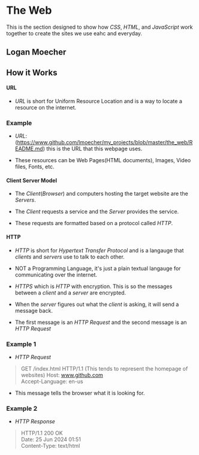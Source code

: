 # The Web
This is the section designed to show how *CSS*, *HTML*, and *JavaScript* work together to create the sites we use eahc and everyday.

## Logan Moecher

## How it Works


#### URL

* *URL* is short for Uniform Resource Location and is a way to locate a resource on the internet.

### Example

* *URL*: (https://www.github.com/lmoecher/my_projects/blob/master/the_web/README.md) this is the URL that this  webpage uses. 

* These resources can be Web Pages(HTML documents), Images, Video files, Fonts, etc.


#### Client Server Model

* The *Client*(*Browser*) and computers hosting the target website are the *Servers*.

* The *Client* requests a service and the *Server* provides the service. 

* These requests are formatted based on a protocol called *HTTP*.


#### HTTP 

* *HTTP* is short for *Hypertext Transfer Protocol* and is a langauge that *clients* and *servers* use to talk to each other.

* NOT a Programming Language, it's just a plain textual langauge for communicating over the internet.

* *HTTPS* which is *HTTP* with encryption. This is so the messages between a *client* and a *server* are encrypted.

* When the *server* figures out what the *client* is asking, it will send a message back.

* The first message is an *HTTP Request* and the second message is an *HTTP Request*

### Example 1

* *HTTP Request* 

> GET /index.html HTTP/1.1  (This tends to represent the homepage of websites)
> Host: www.github.com  
> Accept-Language: en-us

* This message tells the browser what it is looking for.

### Example 2 

* *HTTP Response*

> HTTP/1.1 200 OK    
> Date: 25 Jun 2024 01:51    
> Content-Type: text/html   

